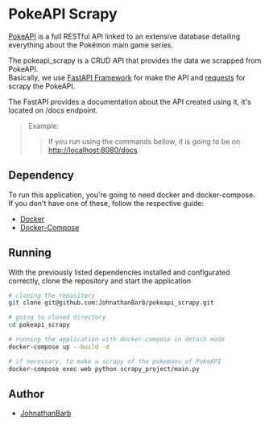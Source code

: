 # PokeAPI Scrapy

[PokeAPI](https://pokeapi.co/docs/v2) is a full RESTful API linked to an extensive database detailing everything about the Pokémon main game series.

The pokeapi_scrapy is a CRUD API that provides the data we scrapped from PokeAPI.  
Basically, we use [FastAPI Framework](https://github.com/tiangolo/fastapi) for make the API and [requests](https://github.com/psf/requests) for scrapy the PokeAPI.

The FastAPI provides a documentation about the API created using it, it's located on /docs endpoint.  
> Example:
>> If you run using the commands bellow, it is going to be on <http://localhost:8080/docs>.

## Dependency

To run this application, you're going to need docker and docker-compose.  
If you don't have one of these, follow the respective guide:

- [Docker](https://docs.docker.com/get-docker/)
- [Docker-Compose](https://docs.docker.com/compose/install/)

## Running

With the previously listed dependencies installed and configurated correctly, clone the repository and start the application

```bash
# cloning the repository
git clone git@github.com:JohnathanBarb/pokeapi_scrapy.git

# going to cloned directory
cd pokeapi_scrapy

# running the application with docker-compose in detach mode
docker-compose up --build -d

# if necessary, to make a scrapy of the pokemons of PokeAPI
docker-compose exec web python scrapy_project/main.py
```

## Author

- [JohnathanBarb](https://linkedin.com/in/johnathan-barbosa/)
